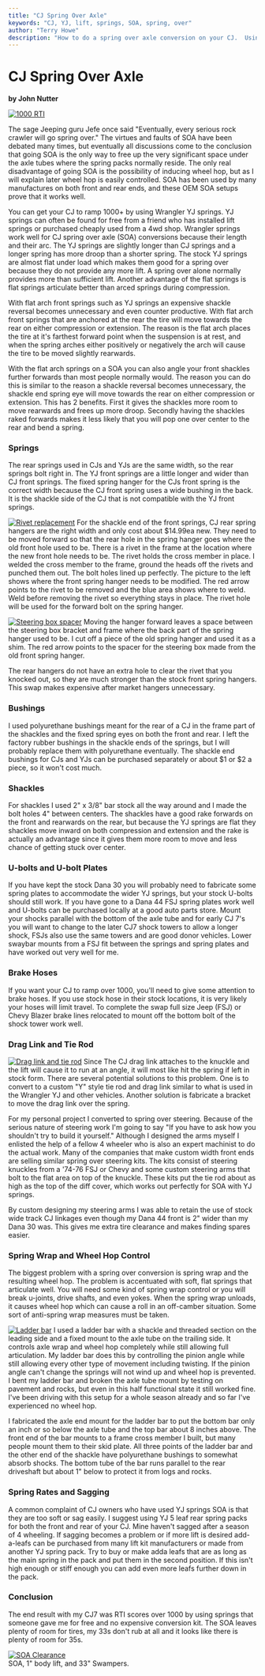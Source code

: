 ```yaml
---
title: "CJ Spring Over Axle"
keywords: "CJ, YJ, lift, springs, SOA, spring, over"
author: "Terry Howe"
description: "How to do a spring over axle conversion on your CJ.  Using YJ springs, your CJ will easily ramp over 1000."
---
```

# CJ Spring Over Axle

**by John Nutter**

[![1000 RTI](../img/suspension/yjsp5_.jpg)](../img/suspension/yjsp5.jpg) 

The sage Jeeping guru Jefe once said "Eventually, every serious rock crawler will go spring over." The virtues and faults of SOA have been debated many times, but eventually all discussions come to the conclusion that going SOA is the only way to free up the very significant space under the axle tubes where the spring packs normally reside. The only real disadvantage of going SOA is the possibility of inducing wheel hop, but as I will explain later wheel hop is easily controlled. SOA has been used by many manufactures on both front and rear ends, and these OEM SOA setups prove that it works well.

You can get your CJ to ramp 1000+ by using Wrangler YJ springs. YJ springs can often be found for free from a friend who has installed lift springs or purchased cheaply used from a 4wd shop. Wrangler springs work well for CJ spring over axle (SOA) conversions because their length and their arc. The YJ springs are slightly longer than CJ springs and a longer spring has more droop than a shorter spring. The stock YJ springs are almost flat under load which makes them good for a spring over because they do not provide any more lift. A spring over alone normally provides more than sufficient lift. Another advantage of the flat springs is flat springs articulate better than arced springs during compression.

With flat arch front springs such as YJ springs an expensive shackle reversal becomes unnecessary and even counter productive. With flat arch front springs that are anchored at the rear the tire will move towards the rear on either compression or extension. The reason is the flat arch places the tire at it's farthest forward point when the suspension is at rest, and when the spring arches either positively or negatively the arch will cause the tire to be moved slightly rearwards.

With the flat arch springs on a SOA you can also angle your front shackles further forwards than most people normally would. The reason you can do this is similar to the reason a shackle reversal becomes unnecessary, the shackle end spring eye will move towards the rear on either compression or extension. This has 2 benefits. First it gives the shackles more room to move rearwards and frees up more droop. Secondly having the shackles raked forwards makes it less likely that you will pop one over center to the rear and bend a spring.

### Springs

The rear springs used in CJs and YJs are the same width, so the rear springs bolt right in. The YJ front springs are a little longer and wider than CJ front springs. The fixed spring hanger for the CJs front spring is the correct width because the CJ front spring uses a wide bushing in the back. It is the shackle side of the CJ that is not compatible with the YJ front springs.

[![Rivet replacement](../img/suspension/yjsp1_.jpg)](../img/suspension/yjsp1.jpg) For the shackle end of the front springs, CJ rear spring hangers are the right width and only cost about $14.99ea new. They need to be moved forward so that the rear hole in the spring hanger goes where the old front hole used to be. There is a rivet in the frame at the location where the new front hole needs to be. The rivet holds the cross member in place. I welded the cross member to the frame, ground the heads off the rivets and punched them out. The bolt holes lined up perfectly. The picture to the left shows where the front spring hanger needs to be modified. The red arrow points to the rivet to be removed and the blue area shows where to weld. Weld before removing the rivet so everything stays in place. The rivet hole will be used for the forward bolt on the spring hanger. 

[![Steering box spacer](../img/suspension/yjsp2_.jpg)](../img/suspension/yjsp2.jpg) Moving the hanger forward leaves a space between the steering box bracket and frame where the back part of the spring hanger used to be. I cut off a piece of the old spring hanger and used it as a shim. The red arrow points to the spacer for the steering box made from the old front spring hanger.

The rear hangers do not have an extra hole to clear the rivet that you knocked out, so they are much stronger than the stock front spring hangers. This swap makes expensive after market hangers unnecessary.

### Bushings

I used polyurethane bushings meant for the rear of a CJ in the frame part of the shackles and the fixed spring eyes on both the front and rear. I left the factory rubber bushings in the shackle ends of the springs, but I will probably replace them with polyurethane eventually. The shackle end bushings for CJs and YJs can be purchased separately or about $1 or $2 a piece, so it won't cost much.

### Shackles

For shackles I used 2" x 3/8" bar stock all the way around and I made the bolt holes 4" between centers. The shackles have a good rake forwards on the front and rearwards on the rear, but because the YJ springs are flat they shackles move inward on both compression and extension and the rake is actually an advantage since it gives them more room to move and less chance of getting stuck over center.

### U-bolts and U-bolt Plates

If you have kept the stock Dana 30 you will probably need to fabricate some spring plates to accommodate the wider YJ springs, but your stock U-bolts should still work. If you have gone to a Dana 44 FSJ spring plates work well and U-bolts can be purchased locally at a good auto parts store. Mount your shocks parallel with the bottom of the axle tube and for early CJ 7's you will want to change to the later CJ7 shock towers to allow a longer shock, FSJs also use the same towers and are good donor vehicles. Lower swaybar mounts from a FSJ fit between the springs and spring plates and have worked out very well for me.

### Brake Hoses

If you want your CJ to ramp over 1000, you'll need to give some attention to brake hoses. If you use stock hose in their stock locations, it is very likely your hoses will limit travel. To complete the swap full size Jeep (FSJ) or Chevy Blazer brake lines relocated to mount off the bottom bolt of the shock tower work well. 

### Drag Link and Tie Rod

[![Drag link and tie rod](../img/suspension/yjsp4_.jpg)](../img/suspension/yjsp4.jpg) Since The CJ drag link attaches to the knuckle and the lift will cause it to run at an angle, it will most like hit the spring if left in stock form. There are several potential solutions to this problem. One is to convert to a custom "Y" style tie rod and drag link similar to what is used in the Wrangler YJ and other vehicles. Another solution is fabricate a bracket to move the drag link over the spring.

For my personal project I converted to spring over steering. Because of the serious nature of steering work I'm going to say "If you have to ask how you shouldn't try to build it yourself." Although I designed the arms myself I enlisted the help of a fellow 4 wheeler who is also an expert machinist to do the actual work. Many of the companies that make custom width front ends are selling similar spring over steering kits. The kits consist of steering knuckles from a '74-76 FSJ or Chevy and some custom steering arms that bolt to the flat area on top of the knuckle. These kits put the tie rod about as high as the top of the diff cover, which works out perfectly for SOA with YJ springs.

By custom designing my steering arms I was able to retain the use of stock wide track CJ linkages even though my Dana 44 front is 2" wider than my Dana 30 was. This gives me extra tire clearance and makes finding spares easier.

### Spring Wrap and Wheel Hop Control

The biggest problem with a spring over conversion is spring wrap and the resulting wheel hop. The problem is accentuated with soft, flat springs that articulate well. You will need some kind of spring wrap control or you will break u-joints, drive shafts, and even yokes. When the spring wrap unloads, it causes wheel hop which can cause a roll in an off-camber situation. Some sort of anti-spring wrap measures must be taken.

[![Ladder bar](../img/suspension/yjsp6_.jpg)](../img/suspension/yjsp6.jpg) I used a ladder bar with a shackle and threaded section on the leading side and a fixed mount to the axle tube on the trailing side. It controls axle wrap and wheel hop completely while still allowing full articulation. My ladder bar does this by controlling the pinion angle while still allowing every other type of movement including twisting. If the pinion angle can't change the springs will not wind up and wheel hop is prevented. I bent my ladder bar and broken the axle tube mount by testing on pavement and rocks, but even in this half functional state it still worked fine. I've been driving with this setup for a whole season already and so far I've experienced no wheel hop.

I fabricated the axle end mount for the ladder bar to put the bottom bar only an inch or so below the axle tube and the top bar about 8 inches above. The front end of the bar mounts to a frame cross member I built, but many people mount them to their skid plate. All three points of the ladder bar and the other end of the shackle have polyurethane bushings to somewhat absorb shocks. The bottom tube of the bar runs parallel to the rear driveshaft but about 1" below to protect it from logs and rocks.

### Spring Rates and Sagging

A common complaint of CJ owners who have used YJ springs SOA is that they are too soft or sag easily. I suggest using YJ 5 leaf rear spring packs for both the front and rear of your CJ. Mine haven't sagged after a season of 4 wheeling. If sagging becomes a problem or if more lift is desired add-a-leafs can be purchased from many lift kit manufacturers or made from another YJ spring pack. Try to buy or make adda leafs that are as long as the main spring in the pack and put them in the second position. If this isn't high enough or stiff enough you can add even more leafs further down in the pack.

### Conclusion

The end result with my CJ7 was RTI scores over 1000 by using springs that someone gave me for free and no expensive conversion kit. The SOA leaves plenty of room for tires, my 33s don't rub at all and it looks like there is plenty of room for 35s.

[![SOA Clearance](../img/suspension/yjsp3_.jpg)](../img/suspension/yjsp3.jpg)   
SOA, 1" body lift, and 33" Swampers.